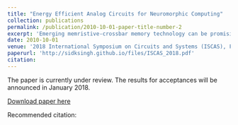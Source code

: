 ```yaml
---
title: "Energy Efficient Analog Circuits for Neuromorphic Computing"
collection: publications
permalink: /publication/2010-10-01-paper-title-number-2
excerpt: 'Emerging memristive-crossbar memory technology can be promising for computationally-expensive analog pattern-matching tasks. It provides a new computing paradigm, enabling calculations to be performed in the same chips where data is stored. However, degradation in the performance of the RCM is observed due to parasitic and terminal resistances, which we have demonstrated in this paper. A novel current mode circuit has been proposed to effectively tackle this problem. The proposed circuit is more power efficient in comparison to its voltage mode counterparts.'
date: 2010-10-01
venue: '2018 International Symposium on Circuits and Systems (ISCAS), Florence, Italy'
paperurl: 'http://sidksingh.github.io/files/ISCAS_2018.pdf'
citation: 
---
```


The paper is currently under review. The results for acceptances will be announced in January 2018.  

[Download paper here](http://sidksingh.github.io/files/ISCAS_2018.pdf)

Recommended citation: 
